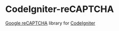# CodeIgniter-reCAPTCHA

[Google reCAPTCHA][1] library for [CodeIgniter][2]

[1]: https://www.google.com/recaptcha/intro/index.html
[2]: http://www.codeigniter.com/
